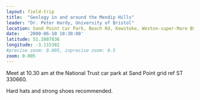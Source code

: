 ```yaml
---
layout: field-trip
title:  "Geology in and around the Mendip Hills"
leader: "Dr. Peter Hardy, University of Bristol"
location: Sand Point Car Park, Beach Rd, Kewstoke, Weston-super-Mare BS22 9UD
date:   '2000-06-10 10:30:00'
latitude: 51.3887836
longitude: -3.115382
#precise zoom: 0.005, inprecise zoom: 0.5
zoom: 0.005
---
```

Meet at 10.30 am at the National Trust car park at Sand Point grid ref ST 330660.

Hard hats and strong shoes recommended.